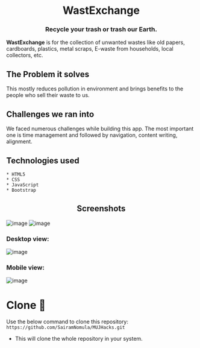 <h1 align="center">WastExchange</h1>
<h3 align="center">Recycle your trash or trash our Earth.</h3>

**WastExchange** is for the collection of unwanted wastes like old papers, cardboards, plastics, metal scraps, E-waste from households, local collectors, etc.

<!-- # Preview: https://wastexchange.netlify.app/ -->

## The Problem it solves
This mostly reduces pollution in environment and brings benefits to the people who sell their waste to us.
## Challenges we ran into
We faced numerous challenges while building this app. The most important one is time management and followed by navigation, content writing, alignment.
## Technologies used
    * HTML5
    * CSS
    * JavaScript
    * Bootstrap

<h2 align="center">Screenshots</h2>

![image](https://user-images.githubusercontent.com/78247889/138210571-67ffe354-892f-4097-81e3-3993631a3b08.png)
![image](https://user-images.githubusercontent.com/78247889/138210636-db164996-282b-4286-b49f-ce5dfa60d92e.png)

### Desktop view:
![image](https://user-images.githubusercontent.com/78247889/138210698-183ce97e-7d85-47a4-a926-260dda96517f.png)
### Mobile view:
![image](https://user-images.githubusercontent.com/78247889/138210790-83caaa45-3e4b-413d-bf07-06027497bd14.png)


# Clone 📑
Use the below command to clone this repository:
``` https://github.com/SairamNomula/MUJHacks.git ```
- This will clone the whole repository in your system.